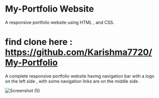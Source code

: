 
# My-Portfolio Website
A  responsive portfolio website using HTML , and CSS.

# find clone here : https://github.com/Karishma7720/My-Portfolio

A complete responsive portfolio website having navigation bar with a logo on the left side , 
with some navigation links are on the middle side .



![Screenshot (5)](https://user-images.githubusercontent.com/108576677/196045273-2dbfbc01-271b-478e-803e-3a2e7701c8e0.png)
